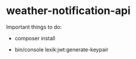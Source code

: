 # weather-notification-api

Important things to do:

- composer install

- bin/console lexik:jwt:generate-keypair